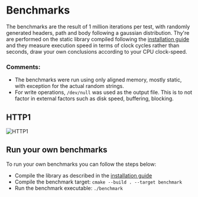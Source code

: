 # Benchmarks

The benchmarks are the result of 1 million iterations per test, with randomly generated headers, path and body following a gaussian distribution. 
Thy're are performed on the static library compiled following the [installation guide](installation.md) and they measure execution speed in terms of clock cycles rather than seconds, draw your own conclusions according to your CPU clock-speed.

### Comments:

- The benchmarks were run using only aligned memory, mostly static, with exception for the actual random strings.
- For write operations, `/dev/null` was used as the output file. This is to not factor in external factors such as disk speed, buffering, blocking.

## HTTP1

![HTTP1](../images/benchmarks/http1.png)

## Run your own benchmarks

To run your own benchmarks you can follow the steps below:

- Compile the library as described in the [installation guide](installation.md)
- Compile the benchmark target: ```cmake --build . --target benchmark```
- Run the benchmark executable: ```./benchmark```